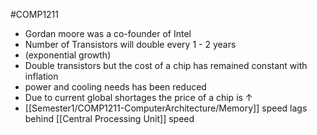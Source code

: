 #COMP1211 
- Gordan moore was a co-founder of Intel
- Number of Transistors will double every 1 - 2 years
- (exponential growth)
- Double transistors but the cost of a chip has remained constant with inflation
- power and cooling needs has been reduced
- Due to current global shortages the price of a chip is $\uparrow$
- [[Semester1/COMP1211-ComputerArchitecture/Memory]] speed lags behind [[Central Processing Unit]] speed